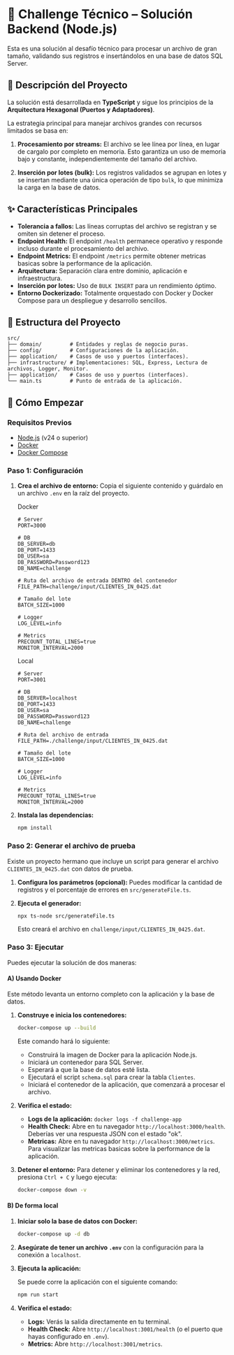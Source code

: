 # 🧪 Challenge Técnico – Solución Backend (Node.js)

Esta es una solución al desafío técnico para procesar un archivo de gran tamaño, validando sus registros e insertándolos en una base de datos SQL Server.

## 📝 Descripción del Proyecto

La solución está desarrollada en **TypeScript** y sigue los principios de la **Arquitectura Hexagonal (Puertos y Adaptadores)**.

La estrategia principal para manejar archivos grandes con recursos limitados se basa en:

1.  **Procesamiento por streams:** El archivo se lee línea por línea, en lugar de cargalo por completo en memoria. Esto garantiza un uso de memoria bajo y constante, independientemente del tamaño del archivo.

2.  **Inserción por lotes (bulk):** Los registros validados se agrupan en lotes y se insertan mediante una única operación de tipo `bulk`, lo que minimiza la carga en la base de datos.

## ✨ Características Principales

- **Tolerancia a fallos:** Las líneas corruptas del archivo se registran y se omiten sin detener el proceso.
- **Endpoint Health:** El endpoint `/health` permanece operativo y responde incluso durante el procesamiento del archivo.
- **Endpoint Metrics:** El endpoint `/metrics` permite obtener metricas basicas sobre la performance de la aplicación.
- **Arquitectura:** Separación clara entre dominio, aplicación e infraestructura.
- **Inserción por lotes:** Uso de `BULK INSERT` para un rendimiento óptimo.
- **Entorno Dockerizado:** Totalmente orquestado con Docker y Docker Compose para un despliegue y desarrollo sencillos.

## 📂 Estructura del Proyecto

```
src/
├── domain/         # Entidades y reglas de negocio puras.
├── config/         # Configuraciones de la aplicación.
├── application/    # Casos de uso y puertos (interfaces).
├── infrastructure/ # Implementaciones: SQL, Express, Lectura de archivos, Logger, Monitor.
├── application/    # Casos de uso y puertos (interfaces).
└── main.ts         # Punto de entrada de la aplicación.
```

## 🚀 Cómo Empezar

### Requisitos Previos

- [Node.js](https://nodejs.org/) (v24 o superior)
- [Docker](https://www.docker.com/products/docker-desktop/)
- [Docker Compose](https://docs.docker.com/compose/)

### Paso 1: Configuración

1.  **Crea el archivo de entorno:**
    Copia el siguiente contenido y guárdalo en un archivo `.env` en la raíz del proyecto.

    Docker

    ```dosini
    # Server
    PORT=3000

    # DB
    DB_SERVER=db
    DB_PORT=1433
    DB_USER=sa
    DB_PASSWORD=Password123
    DB_NAME=challenge

    # Ruta del archivo de entrada DENTRO del contenedor
    FILE_PATH=challenge/input/CLIENTES_IN_0425.dat

    # Tamaño del lote
    BATCH_SIZE=1000

    # Logger
    LOG_LEVEL=info

    # Metrics
    PRECOUNT_TOTAL_LINES=true
    MONITOR_INTERVAL=2000
    ```

    Local

    ```dosini
    # Server
    PORT=3001

    # DB
    DB_SERVER=localhost
    DB_PORT=1433
    DB_USER=sa
    DB_PASSWORD=Password123
    DB_NAME=challenge

    # Ruta del archivo de entrada
    FILE_PATH=./challenge/input/CLIENTES_IN_0425.dat

    # Tamaño del lote
    BATCH_SIZE=1000

    # Logger
    LOG_LEVEL=info

    # Metrics
    PRECOUNT_TOTAL_LINES=true
    MONITOR_INTERVAL=2000
    ```

2.  **Instala las dependencias:**
    ```bash
    npm install
    ```

### Paso 2: Generar el archivo de prueba

Existe un proyecto hermano que incluye un script para generar el archivo `CLIENTES_IN_0425.dat` con datos de prueba.

1.  **Configura los parámetros (opcional):**
    Puedes modificar la cantidad de registros y el porcentaje de errores en `src/generateFile.ts`.

2.  **Ejecuta el generador:**
    ```bash
    npx ts-node src/generateFile.ts
    ```
    Esto creará el archivo en `challenge/input/CLIENTES_IN_0425.dat`.

### Paso 3: Ejecutar

Puedes ejecutar la solución de dos maneras:

#### A) Usando Docker

Este método levanta un entorno completo con la aplicación y la base de datos.

1.  **Construye e inicia los contenedores:**

    ```bash
    docker-compose up --build
    ```

    Este comando hará lo siguiente:

    - Construirá la imagen de Docker para la aplicación Node.js.
    - Iniciará un contenedor para SQL Server.
    - Esperará a que la base de datos esté lista.
    - Ejecutará el script `schema.sql` para crear la tabla `Clientes`.
    - Iniciará el contenedor de la aplicación, que comenzará a procesar el archivo.

2.  **Verifica el estado:**

    - **Logs de la aplicación:** `docker logs -f challenge-app`
    - **Health Check:** Abre en tu navegador `http://localhost:3000/health`. Deberías ver una respuesta JSON con el estado "ok".
    - **Metricas:** Abre en tu navegador `http://localhost:3000/metrics`. Para visualizar las metricas basicas sobre la performance de la aplicación.

3.  **Detener el entorno:**
    Para detener y eliminar los contenedores y la red, presiona `Ctrl + C` y luego ejecuta:
    ```bash
    docker-compose down -v
    ```

#### B) De forma local

1.  **Iniciar solo la base de datos con Docker:**

    ```bash
    docker-compose up -d db
    ```

2.  **Asegúrate de tener un archivo `.env`** con la configuración para la conexión a `localhost`.

3.  **Ejecuta la aplicación:**

    Se puede corre la aplicación con el siguiente comando:

    ```bash
    npm run start
    ```

4.  **Verifica el estado:**
    - **Logs:** Verás la salida directamente en tu terminal.
    - **Health Check:** Abre `http://localhost:3001/health` (o el puerto que hayas configurado en `.env`).
    - **Metrics:** Abre `http://localhost:3001/metrics`.
